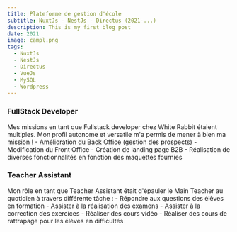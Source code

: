```yaml
---
title: Plateforme de gestion d'école
subtitle: NuxtJs - NestJs - Directus (2021-...)
description: This is my first blog post
date: 2021
image: campl.png
tags:
  - NuxtJs
  - NestJs
  - Directus
  - VueJs
  - MySQL
  - Wordpress
---
```


<h3 class="mb-3 text-2xl font-bold font-heading">FullStack Developer </h3>
<p class="text-gray-500 leading-loose">
Mes missions en tant que Fullstack developer chez White Rabbit étaient multiples.
Mon profil autonome et versatile m'a permis de mener à bien ma mission !
  - Amélioration du Back Office (gestion des prospects)
  - Modification du Front Office
  - Création de landing page B2B
  - Réalisation de diverses fonctionnalités en fonction des maquettes fournies
</p> 
<h3 class="mt-5 mb-3 text-2xl font-bold font-heading">Teacher Assistant </h3>
<p class="text-gray-500 leading-loose">
Mon rôle en tant que Teacher Assistant était d'épauler le Main Teacher au quotidien à travers différente tâche :
- Répondre aux questions des élèves en formation
- Assister à la réalisation des examens
- Assister à la correction des exercices
- Réaliser des cours vidéo
- Réaliser des cours de rattrapage pour les élèves en difficultés
</p>